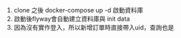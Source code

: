 1. clone 之後 docker-compose up -d 啟動資料庫
2. 啟動後flyway會自動建立資料庫與 init data
3. 因為沒有實作登入，所以新增訂單時直接帶入uid，查詢也是
